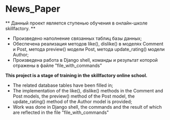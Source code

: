 # News_Paper


** Данный проект является ступенью обучения в онлайн-школе skillfactory. **
- Произведено наполнение связанных таблиц базы данных;
- Обеспечена реализация методов like(), dislike() в моделях Comment и Post, метода preview() модели Post, метода update_rating() модели Author;
- Произведена работа в Django shell, команды и результат которой отражены в файле "file_with_commands"

**This project is a stage of training in the skillfactory online school.** 
- The related database tables have been filled in;
- The implementation of the like(), dislike() methods in the Comment and Post models, the preview() method of the Post model, the update_rating() method of the Author model is provided;
- Work was done in Django shell, the commands and the result of which are reflected in the file "file_with_commands"
